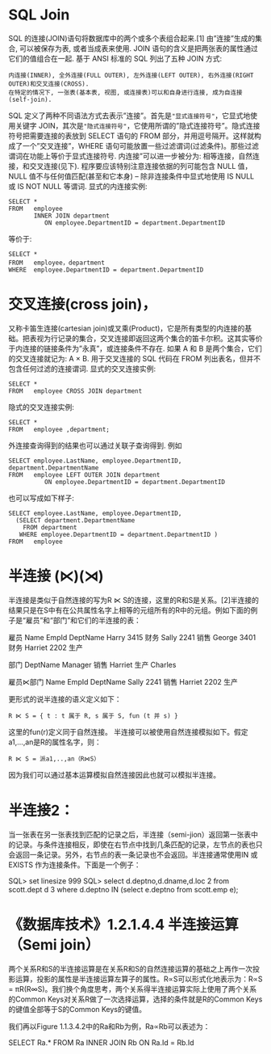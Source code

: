 # SQL Join

SQL 的连接(JOIN)语句将数据库中的两个或多个表组合起来.[1] 由”连接”生成的集合, 可以被保存为表, 或者当成表来使用. JOIN 语句的含义是把两张表的属性通过它们的值组合在一起. 基于 ANSI 标准的 SQL 列出了五种 JOIN 方式:

```
内连接(INNER), 全外连接(FULL OUTER), 左外连接(LEFT OUTER), 右外连接(RIGHT OUTER)和交叉连接(CROSS). 
在特定的情况下, 一张表(基本表, 视图, 或连接表)可以和自身进行连接, 成为自连接(self-join).
```

SQL 定义了两种不同语法方式去表示”连接”。首先是`"显式连接符号"`，它显式地使用关键字 JOIN，其次是`"隐式连接符号"`，它使用所谓的”隐式连接符号”。隐式连接符号把需要连接的表放到 SELECT 语句的 FROM 部分，并用逗号隔开。这样就构成了一个”交叉连接”，WHERE 语句可能放置一些过滤谓词(过滤条件)。那些过滤谓词在功能上等价于显式连接符号. 
内连接”可以进一步被分为: 相等连接，自然连接，和交叉连接(见下). 
程序要应该特别注意连接依据的列可能包含 NULL 值，NULL 值不与任何值匹配(甚至和它本身) – 除非连接条件中显式地使用 IS NULL 或 IS NOT NULL 等谓词. 
显式的内连接实例:

```
SELECT *
FROM   employee 
       INNER JOIN department 
          ON employee.DepartmentID = department.DepartmentID
```

等价于:

```
SELECT *  
FROM   employee，department 
WHERE  employee.DepartmentID = department.DepartmentID
```

# 交叉连接(cross join)，

又称卡笛生连接(cartesian join)或叉乘(Product)，它是所有类型的内连接的基础。把表视为行记录的集合，交叉连接即返回这两个集合的笛卡尔积。这其实等价于内连接的链接条件为”永真”，或连接条件不存在. 
如果 A 和 B 是两个集合，它们的交叉连接就记为: A × B. 
用于交叉连接的 SQL 代码在 FROM 列出表名，但并不包含任何过滤的连接谓词. 
显式的交叉连接实例:

```
SELECT *
FROM   employee CROSS JOIN department
```

隐式的交叉连接实例:

```
SELECT *
FROM   employee ,department;
```

外连接查询得到的结果也可以通过关联子查询得到. 例如

```
SELECT employee.LastName, employee.DepartmentID, department.DepartmentName 
FROM   employee LEFT OUTER JOIN department 
          ON employee.DepartmentID = department.DepartmentID
```

也可以写成如下样子:

```
SELECT employee.LastName, employee.DepartmentID,
  (SELECT department.DepartmentName 
    FROM department
   WHERE employee.DepartmentID = department.DepartmentID )
FROM   employee
```

# 半连接 (⋉)(⋊)

半连接是类似于自然连接的写为R ⋉ S的连接，这里的R和S是关系。[2]半连接的结果只是在S中有在公共属性名字上相等的元组所有的R中的元组。例如下面的例子是“雇员”和“部门”和它们的半连接的表：

雇员 
Name EmpId DeptName 
Harry 3415 财务 
Sally 2241 销售 
George 3401 财务 
Harriet 2202 生产

部门 
DeptName Manager 
销售 Harriet 
生产 Charles

雇员⋉部门 
Name EmpId DeptName 
Sally 2241 销售 
Harriet 2202 生产

更形式的说半连接的语义定义如下：

```
R ⋉ S = { t : t 属于 R, s 属于 S, fun (t 并 s) }
```

这里的fun(r)定义同于自然连接。 
半连接可以被使用自然连接模拟如下。假定a1,…,an是R的属性名字，则：

```
R ⋉ S = 派a1,..,an（R⋈S）
```

因为我们可以通过基本运算模拟自然连接因此也就可以模拟半连接。

# 半连接2：

当一张表在另一张表找到匹配的记录之后，半连接（semi-jion）返回第一张表中的记录。与条件连接相反，即使在右节点中找到几条匹配的记录，左节点的表也只会返回一条记录。另外，右节点的表一条记录也不会返回。半连接通常使用IN 或 EXISTS 作为连接条件。下面是一个例子：

SQL> set linesize 999 
SQL> select d.deptno,d.dname,d.loc 
2 from scott.dept d 
3 where d.deptno IN (select e.deptno from scott.emp e);

# 《数据库技术》1.2.1.4.4 半连接运算（Semi join）

两个关系R和S的半连接运算是在关系R和S的自然连接运算的基础之上再作一次投影运算，投影的属性是半连接运算左算子的属性。R∝S可以形式化地表示为：R∝S = πR(R∞S)。我们换个角度思考，两个关系得半连接运算实际上使用了两个关系的Common Keys对关系R做了一次选择运算，选择的条件就是R的Common Keys的键值全部等于S的Common Keys的键值。

我们再以Figure 1.1.3.4.2中的Ra和Rb为例，Ra∝Rb可以表述为：

SELECT Ra.* FROM Ra INNER JOIN Rb ON Ra.Id = Rb.Id
